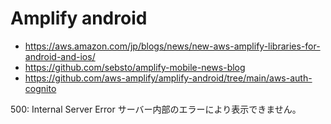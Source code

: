 # Amplify android
* https://aws.amazon.com/jp/blogs/news/new-aws-amplify-libraries-for-android-and-ios/
* https://github.com/sebsto/amplify-mobile-news-blog
* https://github.com/aws-amplify/amplify-android/tree/main/aws-auth-cognito

500: Internal Server Error
サーバー内部のエラーにより表示できません。

